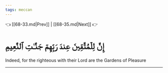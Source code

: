 ```yaml
---
tags: meccan
---
```


👈 [[68-33.md|Prev]] | [[68-35.md|Next]] 👉

# إِنَّ لِلۡمُتَّقِينَ عِندَ رَبِّهِمۡ جَنَّـٰتِ ٱلنَّعِيمِ

Indeed, for the righteous with their Lord are the Gardens of Pleasure

---

